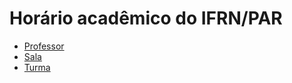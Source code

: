 # Horário acadêmico do IFRN/PAR

- [Professor](professores.md)
- [Sala](salas.md)
- [Turma](turmas.md)
